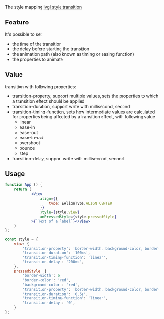 The style mapping [lvgl style transition](https://docs.lvgl.io/master/overview/style.html#transitions)

## Feature
It's possible to set
- the time of the transition
- the delay before starting the transition
- the animation path (also known as timing or easing function)
- the properties to animate

## Value
transition with following properties:
- transition-property, supoort multiple values, sets the properties to which a transition effect should be applied
- transition-duration, support write with millisecond, second
- transition-timing-function, sets how intermediate values are calculated for properties being affected by a transition effect, with following value
  - linear
  - ease-in
  - ease-out
  - ease-in-out
  - overshoot
  - bounce
  - step
- transition-delay, support write with millisecond, second

## Usage
```jsx
function App () {
    return (
            <View 
                align={{
                    type: EAlignType.ALIGN_CENTER
                }} 
                style={style.view}
                onPressedStyle={style.pressedStyle}    
            >{`Text of a label`}</View>
    )
};

const style = {
    view: {
        'transition-property': 'border-width, background-color, border-color',
        'transition-duration': '100ms',
        'transition-timing-function': 'linear',
        'transition-delay': '200ms',
    },
    pressedStyle: {
        'border-width': 6,
        'border-color': 'red',
        'background-color': 'red',
        'transition-property': 'border-width, background-color, border-color',
        'transition-duration': '0.5s',
        'transition-timing-function': 'linear',
        'transition-delay': '0',
    }
};
```